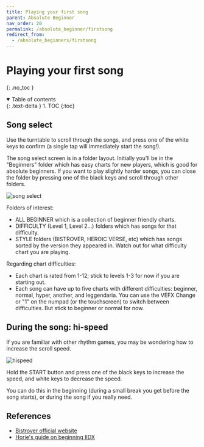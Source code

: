 ```yaml
---
title: Playing your first song
parent: Absolute Beginner
nav_order: 20
permalink: /absolute_beginner/firstsong
redirect_from:
  - /absolute_beginners/firstsong
---
```


# Playing your first song
{: .no_toc }

<details open markdown="block">
  <summary>
    Table of contents
  </summary>
  {: .text-delta }
1. TOC
{:toc}
</details>

## Song select

Use the turntable to scroll through the songs, and press one of the white keys to confirm (a single tap will immediately start the song!). 

The song select screen is in a folder layout. Initially you'll be in the "Beginners" folder which has easy charts for new players, which is good for absolute beginners. If you want to play slightly harder songs, you can close the folder by pressing one of the black keys and scroll through other folders.

![song select](/assets/img/song_select.jpg)

Folders of interest:

* ALL BEGINNER which is a collection of beginner friendly charts.
* DIFFICULTY (Level 1, Level 2...) folders which has songs for that difficulty.
* STYLE folders (BISTROVER, HEROIC VERSE, etc) which has songs sorted by the version they appeared in. Watch out for what difficulty chart you are playing.

Regarding chart difficulties:

* Each chart is rated from 1-12; stick to levels 1-3 for now if you are starting out.
* Each song can have up to five charts with different difficulties: beginner, normal, hyper, another, and leggendaria. You can use the VEFX Change or "1" on the numpad (or the touchscreen) to switch between difficulties. But stick to beginner or normal for now.

## During the song: hi-speed

If you are familiar with other rhythm games, you may be wondering how to increase the scroll speed.

![hispeed](/assets/img/game_hispeed.jpg)

Hold the START button and press one of the black keys to increase the speed, and white keys to decrease the speed.

You can do this in the beginning (during a small break you get before the song starts), or during the song if you really need.

## References

* [Bistrover official website](https://p.eagate.573.jp/game/2dx/28/howto/epass/ea_pass.html)
* [Horie's guide on beginning IIDX](https://www.reddit.com/r/bemani/comments/6owq00/iidx_guidance_6th_dan_1_beginning/)
